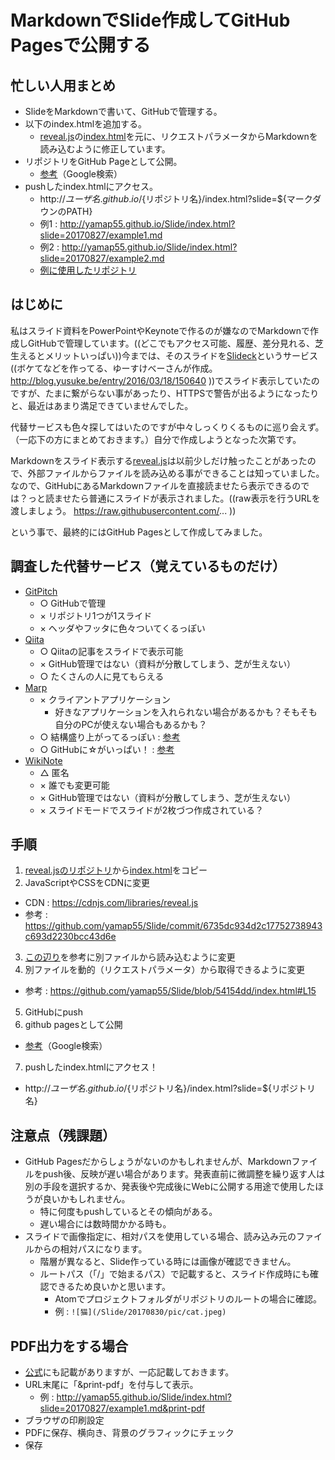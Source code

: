 # MarkdownでSlide作成してGitHub Pagesで公開する
## 忙しい人用まとめ
- SlideをMarkdownで書いて、GitHubで管理する。
- 以下のindex.htmlを追加する。
  - [reveal.js](https://cdnjs.com/libraries/reveal.js)の[index.html](https://raw.githubusercontent.com/hakimel/reveal.js/master/index.html)を元に、リクエストパラメータからMarkdownを読み込むように修正しています。
- リポジトリをGitHub Pageとして公開。
  - [参考](https://www.google.co.jp/search?q=github+pages)（Google検索）
- pushしたindex.htmlにアクセス。
  - http://${ユーザ名}.github.io/${リポジトリ名}/index.html?slide=${マークダウンのPATH}
  - 例1 : http://yamap55.github.io/Slide/index.html?slide=20170827/example1.md
  - 例2 : http://yamap55.github.io/Slide/index.html?slide=20170827/example2.md
  - [例に使用したリポジトリ](https://github.com/yamap55/Slide/tree/master/20170827)


## はじめに
私はスライド資料をPowerPointやKeynoteで作るのが嫌なのでMarkdownで作成しGitHubで管理しています。((どこでもアクセス可能、履歴、差分見れる、芝生えるとメリットいっぱい))今までは、そのスライドを[Slideck](https://slideck.io/)というサービス((ボケてなどを作ってる、ゆーすけべーさんが作成。 http://blog.yusuke.be/entry/2016/03/18/150640 ))でスライド表示していたのですが、たまに繋がらない事があったり、HTTPSで警告が出るようになったりと、最近はあまり満足できていませんでした。

代替サービスも色々探してはいたのですが中々しっくりくるものに巡り会えず。（一応下の方にまとめておきます。）自分で作成しようとなった次第です。

Markdownをスライド表示する[reveal.js](https://github.com/hakimel/reveal.js/)は以前少しだけ触ったことがあったので、外部ファイルからファイルを読み込める事ができることは知っていました。なので、GitHubにあるMarkdownファイルを直接読ませたら表示できるのでは？っと読ませたら普通にスライドが表示されました。((raw表示を行うURLを渡しましょう。 https://raw.githubusercontent.com/... ))

という事で、最終的にはGitHub Pagesとして作成してみました。

## 調査した代替サービス（覚えているものだけ）
- [GitPitch](https://gitpitch.com/)
  - ○ GitHubで管理
  - × リポジトリ1つが1スライド
  - × ヘッダやフッタに色々ついてくるっぽい
- [Qiita](http://qiita.com/)
  - ○ Qiitaの記事をスライドで表示可能
  - × GitHub管理ではない（資料が分散してしまう、芝が生えない）
  - ○ たくさんの人に見てもらえる
- [Marp](https://yhatt.github.io/marp/)
  - × クライアントアプリケーション
    - 好きなアプリケーションを入れられない場合があるかも？そもそも自分のPCが使えない場合もあるかも？
  - ○ 結構盛り上がってるっぽい : [参考](http://qiita.com/yhatt/items/0bf65699a538d5508c33)
  - ○ GitHubに☆がいっぱい！ : [参考](https://github.com/yhatt/marp/)
- [WikiNote](https://wikinote.net/)
  - △ 匿名
  - × 誰でも変更可能
  - × GitHub管理ではない（資料が分散してしまう、芝が生えない）
  - × スライドモードでスライドが2枚づつ作成されている？


## 手順
1. [reveal.jsのリポジトリ](https://github.com/hakimel/reveal.js/)から[index.html](https://raw.githubusercontent.com/hakimel/reveal.js/master/index.html)をコピー
2. JavaScriptやCSSをCDNに変更
  - CDN : https://cdnjs.com/libraries/reveal.js
  - 参考 : https://github.com/yamap55/Slide/commit/6735dc934d2c17752738943c693d2230bcc43d6e
3. [この辺り](https://github.com/hakimel/reveal.js/#external-markdown)を参考に別ファイルから読み込むように変更
4. 別ファイルを動的（リクエストパラメータ）から取得できるように変更
  - 参考 : https://github.com/yamap55/Slide/blob/54154dd/index.html#L15
5. GitHubにpush
6. github pagesとして公開
  - [参考](https://www.google.co.jp/search?q=github+pages)（Google検索）
7. pushしたindex.htmlにアクセス！
  - http://${ユーザ名}.github.io/${リポジトリ名}/index.html?slide=${リポジトリ名}

## 注意点（残課題）
- GitHub Pagesだからしょうがないのかもしれませんが、Markdownファイルをpush後、反映が遅い場合があります。発表直前に微調整を繰り返す人は別の手段を選択するか、発表後や完成後にWebに公開する用途で使用したほうが良いかもしれません。
  - 特に何度もpushしているとその傾向がある。
  - 遅い場合には数時間かかる時も。
- スライドで画像指定に、相対パスを使用している場合、読み込み元のファイルからの相対パスになります。
  - 階層が異なると、Slide作っている時には画像が確認できません。
  - ルートパス（「/」で始まるパス）で記載すると、スライド作成時にも確認できるため良いかと思います。
    - Atomでプロジェクトフォルダがリポジトリのルートの場合に確認。
    - 例 : ```![猫](/Slide/20170830/pic/cat.jpeg)```

## PDF出力をする場合
- [公式](https://github.com/hakimel/reveal.js/#instructions-1)にも記載がありますが、一応記載しておきます。
- URL末尾に「&print-pdf」を付与して表示。
  - 例 : http://yamap55.github.io/Slide/index.html?slide=20170827/example1.md&print-pdf
- ブラウザの印刷設定
- PDFに保存、横向き、背景のグラフィックにチェック
- 保存
